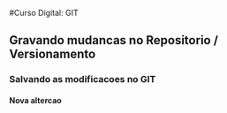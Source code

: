 #Curso Digital: GIT

## Gravando mudancas no Repositorio / Versionamento

### Salvando as modificacoes no GIT 

#### Nova altercao 